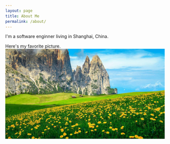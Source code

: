 ```yaml
---
layout: page
title: About Me
permalink: /about/
---
```


I'm a software enginner living in Shanghai, China.

Here's my favorite picture.
![House in the mountain](/assets/images/house_in_the_mountain.jpg)